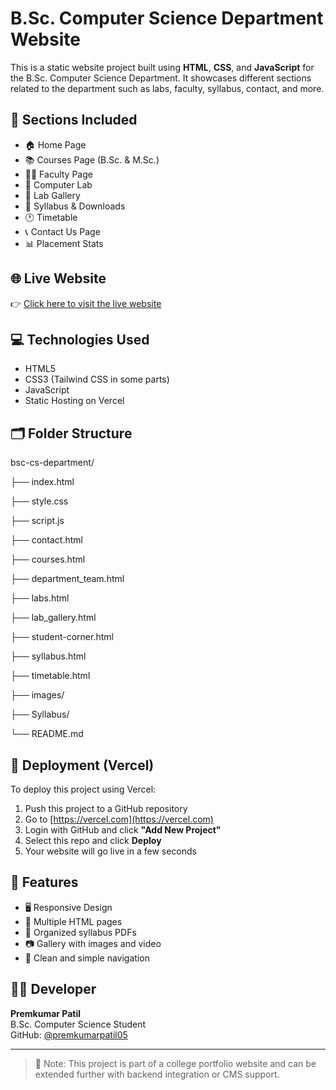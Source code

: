 # B.Sc. Computer Science Department Website

This is a static website project built using **HTML**, **CSS**, and **JavaScript** for the B.Sc. Computer Science Department. It showcases different sections related to the department such as labs, faculty, syllabus, contact, and more.

## 📂 Sections Included

- 🏠 Home Page
- 📚 Courses Page (B.Sc. & M.Sc.)
- 👩‍🏫 Faculty Page
- 🧪 Computer Lab
- 📸 Lab Gallery
- 📄 Syllabus & Downloads
- 🕐 Timetable
- 📞 Contact Us Page
- 📊 Placement Stats

## 🌐 Live Website

👉 [Click here to visit the live website](http://bsc-cs-department.vercel.app)

## 💻 Technologies Used

- HTML5  
- CSS3 (Tailwind CSS in some parts)  
- JavaScript  
- Static Hosting on Vercel

## 🗂️ Folder Structure

bsc-cs-department/

├── index.html

├── style.css

├── script.js

├── contact.html

├── courses.html

├── department_team.html

├── labs.html

├── lab_gallery.html

├── student-corner.html

├── syllabus.html

├── timetable.html

├── images/

├── Syllabus/

└── README.md


## 🚀 Deployment (Vercel)

To deploy this project using Vercel:

1. Push this project to a GitHub repository
2. Go to [https://vercel.com](https://vercel.com)
3. Login with GitHub and click **"Add New Project"**
4. Select this repo and click **Deploy**
5. Your website will go live in a few seconds

## 📌 Features

- 🖥️ Responsive Design
- 📁 Multiple HTML pages
- 📑 Organized syllabus PDFs
- 📷 Gallery with images and video
- 🔗 Clean and simple navigation

## 👨‍💻 Developer

**Premkumar Patil**  
B.Sc. Computer Science Student  
GitHub: [@premkumarpatil05](https://github.com/premkumarpatil05)

---

> 📢 Note: This project is part of a college portfolio website and can be extended further with backend integration or CMS support.

